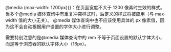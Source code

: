 @media (max-width: 1200px){}：在页面宽度不大于 1200 像素时生效的样式。
当多个@media 媒体查询中有重复冲突样式时，后定义的样式将被应用（与 max-width 值的大小无关）。
@media 媒体查询中也不应该使用具体的 px 像素值，因为这不会自动根据用户设置的字体大小进行调整。

需要特别注意的是@media 媒体查询中的 rem 不等于页面设置的默认字体大小，而是等于浏览器的默认字体大小（16px）。
